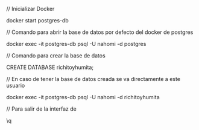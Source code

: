 // Inicializar Docker

docker start postgres-db

// Comando para abrir la base de datos por defecto del docker de postgres 

docker exec -it postgres-db psql -U nahomi -d postgres

// Comando para crear la base de datos

CREATE DATABASE richitoyhumita;

// En caso de tener la base de datos creada se va directamente a este usuario

docker exec -it postgres-db psql -U nahomi -d richitoyhumita

// Para salir de la interfaz de 

\q

